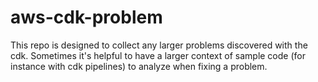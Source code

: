 # aws-cdk-problem

This repo is designed to collect any larger problems discovered with the cdk. Sometimes it's helpful to have a larger context of sample code (for instance with cdk pipelines) to analyze when fixing a problem.
